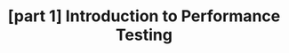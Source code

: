 ---
layout: post
title: \[part 1\] Introduction to Performance Testing
categories:
    - Performance testing
excerpt_separator: "<!--more-->"
---